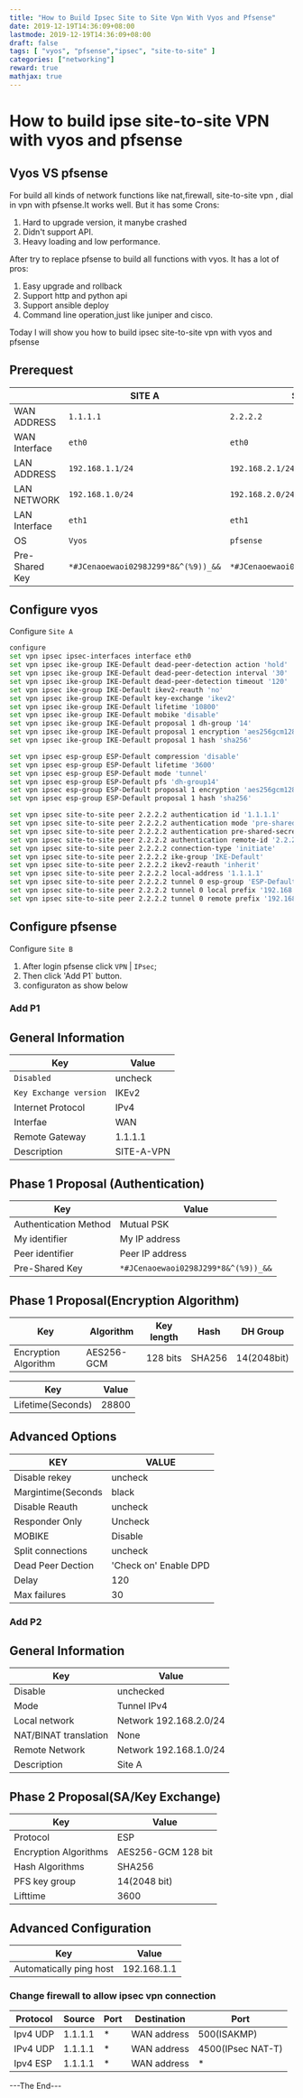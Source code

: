 ```yaml
---
title: "How to Build Ipsec Site to Site Vpn With Vyos and Pfsense"
date: 2019-12-19T14:36:09+08:00
lastmode: 2019-12-19T14:36:09+08:00
draft: false
tags: [ "vyos", "pfsense","ipsec", "site-to-site" ]
categories: ["networking"]
reward: true
mathjax: true
---
```


# How to build ipse site-to-site VPN with vyos and pfsense


## Vyos VS pfsense

For build all kinds of network functions like nat,firewall, site-to-site vpn , dial in vpn with pfsense.It works well. But it has some Crons:

  1. Hard to upgrade version, it manybe crashed
  2. Didn't support API.
  3. Heavy loading and low performance.

  
After try to replace pfsense to build  all functions with vyos. It has a lot of pros:

  1. Easy upgrade and rollback
  2. Support http and python api
  3. Support ansible deploy
  4. Command line operation,just like juniper and cisco.
 

 
Today I will show you how to build ipsec site-to-site vpn with vyos and pfsense
 
## Prerequest

 
| | SITE A | SITE B|
|---|---|---|
|WAN ADDRESS | `1.1.1.1` | `2.2.2.2` |
|WAN Interface | `eth0` | `eth0` |
|LAN ADDRESS | `192.168.1.1/24` | `192.168.2.1/24` |
|LAN NETWORK |`192.168.1.0/24` | `192.168.2.0/24`  |
|LAN Interface | `eth1` | `eth1` |
|OS | `Vyos` | `pfsense` |
|Pre-Shared Key |  `*#JCenaoewaoi0298J299*8&^(%9))_&&` | `*#JCenaoewaoi0298J299*8&^(%9))_&&` |



##  Configure vyos 

Configure `Site A` 
 
```bash
configure
set vpn ipsec ipsec-interfaces interface eth0
set vpn ipsec ike-group IKE-Default dead-peer-detection action 'hold'
set vpn ipsec ike-group IKE-Default dead-peer-detection interval '30'
set vpn ipsec ike-group IKE-Default dead-peer-detection timeout '120'
set vpn ipsec ike-group IKE-Default ikev2-reauth 'no'
set vpn ipsec ike-group IKE-Default key-exchange 'ikev2'
set vpn ipsec ike-group IKE-Default lifetime '10800'
set vpn ipsec ike-group IKE-Default mobike 'disable'
set vpn ipsec ike-group IKE-Default proposal 1 dh-group '14'
set vpn ipsec ike-group IKE-Default proposal 1 encryption 'aes256gcm128'
set vpn ipsec ike-group IKE-Default proposal 1 hash 'sha256'

set vpn ipsec esp-group ESP-Default compression 'disable'
set vpn ipsec esp-group ESP-Default lifetime '3600'
set vpn ipsec esp-group ESP-Default mode 'tunnel'
set vpn ipsec esp-group ESP-Default pfs 'dh-group14'
set vpn ipsec esp-group ESP-Default proposal 1 encryption 'aes256gcm128'
set vpn ipsec esp-group ESP-Default proposal 1 hash 'sha256'

set vpn ipsec site-to-site peer 2.2.2.2 authentication id '1.1.1.1'
set vpn ipsec site-to-site peer 2.2.2.2 authentication mode 'pre-shared-secret'
set vpn ipsec site-to-site peer 2.2.2.2 authentication pre-shared-secret '*#JCenaoewaoi0298J299*8&^(%9))_&&'
set vpn ipsec site-to-site peer 2.2.2.2 authentication remote-id '2.2.2.2'
set vpn ipsec site-to-site peer 2.2.2.2 connection-type 'initiate'
set vpn ipsec site-to-site peer 2.2.2.2 ike-group 'IKE-Default'
set vpn ipsec site-to-site peer 2.2.2.2 ikev2-reauth 'inherit'
set vpn ipsec site-to-site peer 2.2.2.2 local-address '1.1.1.1'
set vpn ipsec site-to-site peer 2.2.2.2 tunnel 0 esp-group 'ESP-Default'
set vpn ipsec site-to-site peer 2.2.2.2 tunnel 0 local prefix '192.168.1.0/24'
set vpn ipsec site-to-site peer 2.2.2.2 tunnel 0 remote prefix '192.168.2.0/24'
```
 
 
## Configure pfsense

Configure `Site B`

1. After login pfsense click `VPN` |  `IPsec`;
2. Then click 'Add P1` button.
3. configuraton as show below


### Add P1 


General Information
---
|Key | Value |
|---|---|
|`Disabled` | uncheck |
|`Key Exchange version` | IKEv2|
|Internet Protocol | IPv4|
|Interfae |WAN|
|Remote Gateway | 1.1.1.1|
|Description| SITE-A-VPN|
 
  
Phase 1 Proposal (Authentication)
---

| Key | Value |
|---|---|
|Authentication Method | Mutual PSK |
| My identifier | My IP address |
| Peer identifier | Peer IP address |
| Pre-Shared Key | `*#JCenaoewaoi0298J299*8&^(%9))_&&` |
  
 
Phase 1 Proposal(Encryption Algorithm)
---
  
| Key | Algorithm| Key length | Hash | DH Group |
|---|---|---|---|---|
|Encryption Algorithm | AES256-GCM | 128 bits | SHA256 | 14(2048bit) |
  
|Key | Value|
|---|---|
|Lifetime(Seconds) | 28800 |
  
   
Advanced Options
---
| KEY  | VALUE |
|---|---|
|Disable rekey | uncheck|
|Margintime(Seconds | black| 
|Disable Reauth | uncheck |
|Responder Only | Uncheck |
| MOBIKE | Disable |
| Split connections | uncheck |
| Dead Peer Dection | 'Check on' Enable DPD |
|Delay | 120 |
|Max failures | 30 |
  
  
### Add P2

General Information
---

|Key | Value |
|---|---|
|Disable | unchecked |
|Mode | Tunnel IPv4 |
|Local network | Network  192.168.2.0/24|
|NAT/BINAT translation | None |
|Remote Network | Network 192.168.1.0/24|
| Description | Site A|

Phase 2 Proposal(SA/Key Exchange)
---

|Key | Value|
|---|---|
|Protocol | ESP |
|Encryption Algorithms | AES256-GCM 128 bit |
|Hash Algorithms | SHA256 |
|PFS key group | 14(2048 bit) |
|Lifttime | 3600 |

Advanced Configuration
---



|Key | Value |
|---|---|
|Automatically ping host | 192.168.1.1 |


### Change firewall to allow ipsec vpn connection



| Protocol | Source | Port | Destination | Port |
|---|---|---|---|---|
|Ipv4 UDP |1.1.1.1 |* |WAN address | 500(ISAKMP) |
|IPv4 UDP | 1.1.1.1 | * |WAN address | 4500(IPsec NAT-T) |
|Ipv4 ESP | 1.1.1.1 | * | WAN address | * |


---The End---
  
  
  


 
 
